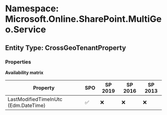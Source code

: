 # Namespace: Microsoft.Online.SharePoint.MultiGeo.Service

## Entity Type: CrossGeoTenantProperty

### Properties

**Availability matrix**

Property | SPO | SP 2019 | SP 2016 | SP 2013
----------|-----|---------|---------|--------
LastModifiedTimeInUtc (Edm.DateTime) | ✅ | ❌ | ❌ | ❌

